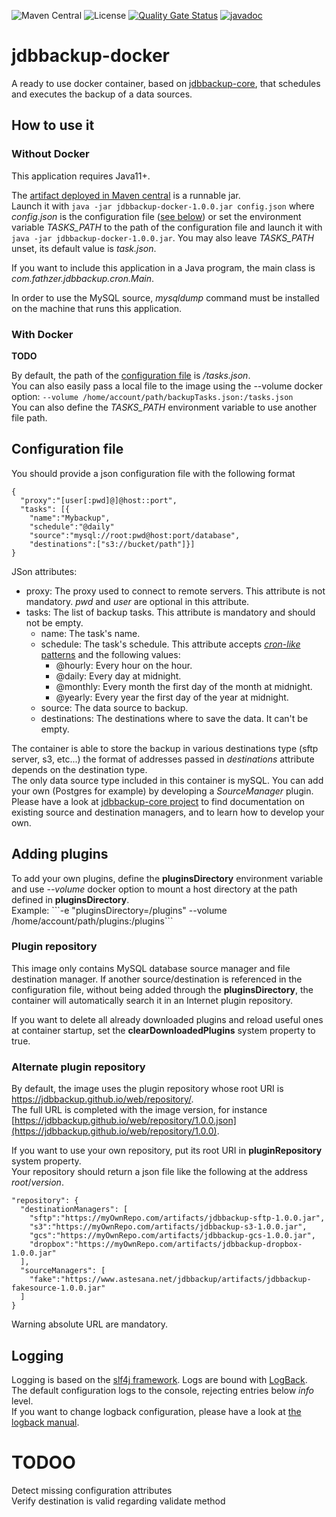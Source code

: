 ![Maven Central](https://img.shields.io/maven-central/v/com.fathzer/jdbbackup-docker)
![License](https://img.shields.io/badge/license-Apache%202.0-brightgreen.svg)
[![Quality Gate Status](https://sonarcloud.io/api/project_badges/measure?project=jdbbackup_jdbbackup-docker&metric=alert_status)](https://sonarcloud.io/summary/new_code?id=jdbbackup_jdbbackup-docker)
[![javadoc](https://javadoc.io/badge2/com.fathzer/jdbbackup-docker/javadoc.svg)](https://javadoc.io/doc/com.fathzer/jdbbackup-docker)

# jdbbackup-docker
A ready to use docker container, based on [jdbbackup-core](https://github.com/jdbbackup/jdbbackup-core), that schedules and executes the backup of a data sources.

## How to use it

### Without Docker
This application requires Java11+.

The [artifact deployed in Maven central](https://repo1.maven.org/maven2/com/fathzer/jdbbackup-docker/1.0.0/jdbbackup-docker-1.0.0.jar) is a runnable jar.  
Launch it with ```java -jar jdbbackup-docker-1.0.0.jar config.json``` where *config.json* is the configuration file ([see below](#configuration-file)) or set the environment variable *TASKS_PATH* to the path of the configuration file and launch it with ```java -jar jdbbackup-docker-1.0.0.jar```. You may also leave *TASKS_PATH* unset, its default value is *task.json*.

If you want to include this application in a Java program, the main class is *com.fathzer.jdbbackup.cron.Main*.

In order to use the MySQL source, *mysqldump* command must be installed on the machine that runs this application.

### With Docker
**TODO**

By default, the path of the [configuration file](#configuration-file) is */tasks.json*.  
You can also easily pass a local file to the image using the --volume docker option: 
```--volume /home/account/path/backupTasks.json:/tasks.json```  
You can also define the *TASKS_PATH* environment variable to use another file path.

## Configuration file
You should provide a json configuration file with the following format

```
{
  "proxy":"[user[:pwd]@]@host::port",
  "tasks": [{
  	"name":"Mybackup",
  	"schedule":"@daily"
  	"source":"mysql://root:pwd@host:port/database",
  	"destinations":["s3://bucket/path"]}]
}
```

JSon attributes:  
- proxy: The proxy used to connect to remote servers. This attribute is not mandatory. *pwd* and *user* are optional in this attribute.
- tasks: The list of backup tasks. This attribute is mandatory and should not be empty.
  - name: The task's name.
  - schedule: The task's schedule. This attribute accepts [*cron-like* patterns](https://www.sauronsoftware.it/projects/cron4j/manual.php#p02) and the following values:
    - @hourly: Every hour on the hour.
    - @daily: Every day at midnight.
    - @monthly: Every month the first day of the month at midnight.
    - @yearly: Every year the first day of the year at midnight.
  - source: The data source to backup.
  - destinations: The destinations where to save the data. It can't be empty.
  
The container is able to store the backup in various destinations type (sftp server, s3, etc...) the format of addresses passed in *destinations* attribute depends on the destination type.  
The only data source type included in this container is mySQL. You can add your own (Postgres for example) by developing a *SourceManager* plugin.  
Please have a look at [jdbbackup-core project](https://github.com/jdbbackup/jdbbackup-core) to find documentation on existing source and destination managers, and to learn how to develop your own. 

## Adding plugins
To add your own plugins, define the **pluginsDirectory** environment variable and use *--volume* docker option to mount a host directory at the path defined in **pluginsDirectory**.  
Example: ```-e "pluginsDirectory=/plugins" --volume /home/account/path/plugins:/plugins``̀` `

### Plugin repository
This image only contains MySQL database source manager and file destination manager. If another source/destination is referenced in the configuration file, without being added through the **pluginsDirectory**, the container will automatically search it in an Internet plugin repository.  

If you want to delete all already downloaded plugins and reload useful ones at container startup, set the **clearDownloadedPlugins** system property to true.

### Alternate plugin repository
By default, the image uses the plugin repository whose root URI is https://jdbbackup.github.io/web/repository/.  
The full URL is completed with the image version, for instance [https://jdbbackup.github.io/web/repository/1.0.0.json](https://jdbbackup.github.io/web/repository/1.0.0).

If you want to use your own repository, put its root URI in **pluginRepository** system property.  
Your repository should return a json file like the following at the address *root*/*version*.

```
"repository": {
  "destinationManagers": [
    "sftp":"https://myOwnRepo.com/artifacts/jdbbackup-sftp-1.0.0.jar",
    "s3":"https://myOwnRepo.com/artifacts/jdbbackup-s3-1.0.0.jar",
    "gcs":"https://myOwnRepo.com/artifacts/jdbbackup-gcs-1.0.0.jar",
    "dropbox":"https://myOwnRepo.com/artifacts/jdbbackup-dropbox-1.0.0.jar"
  ],
  "sourceManagers": [
    "fake":"https://www.astesana.net/jdbbackup/artifacts/jdbbackup-fakesource-1.0.0.jar"
  ]
}
```
Warning absolute URL are mandatory.

## Logging
Logging is based on the [slf4j framework](https://www.slf4j.org/). Logs are bound with [LogBack](https://logback.qos.ch/manual/).  
The default configuration logs to the console, rejecting entries below *info* level.  
If you want to change logback configuration, please have a look at [the logback manual](https://logback.qos.ch/manual/configuration.html).

# TODOO
Detect missing configuration attributes  
Verify destination is valid regarding validate method
